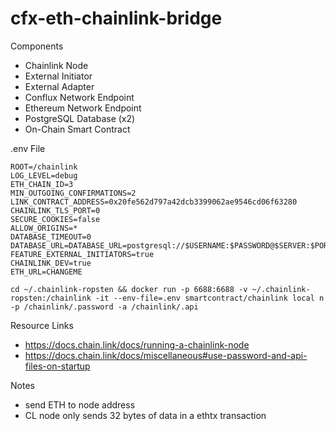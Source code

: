 # cfx-eth-chainlink-bridge

Components
- Chainlink Node
- External Initiator
- External Adapter
- Conflux Network Endpoint
- Ethereum Network Endpoint
- PostgreSQL Database (x2)
- On-Chain Smart Contract

.env File
```
ROOT=/chainlink
LOG_LEVEL=debug
ETH_CHAIN_ID=3
MIN_OUTGOING_CONFIRMATIONS=2
LINK_CONTRACT_ADDRESS=0x20fe562d797a42dcb3399062ae9546cd06f63280
CHAINLINK_TLS_PORT=0
SECURE_COOKIES=false
ALLOW_ORIGINS=*
DATABASE_TIMEOUT=0
DATABASE_URL=DATABASE_URL=postgresql://$USERNAME:$PASSWORD@$SERVER:$PORT/$DATABASE
FEATURE_EXTERNAL_INITIATORS=true
CHAINLINK_DEV=true
ETH_URL=CHANGEME
```

```
cd ~/.chainlink-ropsten && docker run -p 6688:6688 -v ~/.chainlink-ropsten:/chainlink -it --env-file=.env smartcontract/chainlink local n -p /chainlink/.password -a /chainlink/.api
```

Resource Links
- https://docs.chain.link/docs/running-a-chainlink-node
- https://docs.chain.link/docs/miscellaneous#use-password-and-api-files-on-startup

Notes
- send ETH to node address
- CL node only sends 32 bytes of data in a ethtx transaction
